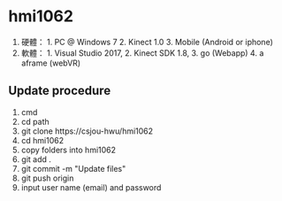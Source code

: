 # hmi1062
1. 硬體： 1. PC @ Windows 7 2. Kinect 1.0  3. Mobile (Android or iphone) <br/>
2. 軟體： 1. Visual Studio 2017, 2. Kinect SDK 1.8, 3. go (Webapp) 4. a aframe (webVR)<br/>
## Update procedure
1. cmd <br/>
2. cd path <br/>
3. git clone https://csjou-hwu/hmi1062 <br/>
4. cd hmi1062 <br/>
5. copy folders into hmi1062 <br/>
6. git add . <br/>
7. git commit -m "Update files" <br/>
8. git push origin <br/>
9. input user name (email) and password <br/>
